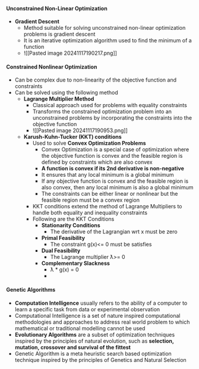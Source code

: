 #### Unconstrained Non-Linear Optimization
* **Gradient Descent**
	* Method suitable for solving unconstrained non-linear optimization problems is gradient descent 
	* It is an iterative optimization algorithm used to find the minimum of a function
	* ![[Pasted image 20241117190217.png]]

#### Constrained Nonlinear Optimization
* Can be complex due to non-linearity of the objective function and constraints
* Can be solved using the following method 
	* **Lagrange Multiplier Method**
		* Classical approach used for problems with equality constraints 
		* Transforms the constrained optimization problem into an unconstrained problems by incorporating the constraints into the objective function
		* ![[Pasted image 20241117190953.png]]
	* **Karush-Kuhn-Tucker (KKT) conditions**
		* Used to solve **Convex Optimization Problems**
			* Convex Optimization is a special case of optimization where the objective function is convex and the feasible region is defined by constraints which are also convex 
			* **A function is convex if its 2nd derivative is non-negative**
			* It ensures that any local minimum is a global minimum
			* If any objective function is convex and the feasible region is also convex, then any local minimum is also a global minimum
			* The constraints can be either linear or nonlinear but the feasible region must be a convex region
		* KKT conditions extend the method of Lagrange Multipliers to handle both equality and inequality constraints
		* Following are the KKT Conditions 
			* **Stationarity Conditions**
				* The derivative of the Lagrangian wrt x must be zero
			* **Primal Feasibility** 
				* The constraint g(x)<= 0 must be satisfies 
			* **Dual Feasibility** 
				* The Lagrange multiplier ƛ>= 0
			* **Complementary Slackness**
				* ƛ * g(x) = 0
				* 
#### Genetic Algorithms 
* **Computation Intelligence** usually refers to the ability of a computer to learn a specific task from data or experimental observation
* Computational Intelligence is a set of nature inspired computational methodologies and approaches to address real world problem to which mathematical or traditional modelling cannot be used
* **Evolutionary Algorithms** are a subset of optimization techniques inspired by the principles of natural evolution, such as **selection, mutation, crossover and survival of the fittest**
* Genetic Algorithm is a meta heuristic search based optimization technique inspired by the principles of Genetics and Natural Selection